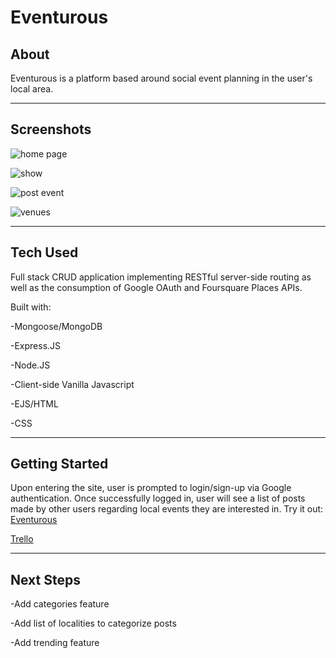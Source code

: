 # Eventurous

## About

Eventurous is a platform based around social event planning in the user's local area. 

---

## Screenshots

![home page](public/images/screenshots/home-page-1.png)

![show](public/images/screenshots/show.png)

![post event](public/images/screenshots/post.png)

![venues](public/images/screenshots/venue.png)

---

## Tech Used

Full stack CRUD application implementing RESTful server-side routing as well as the consumption of Google OAuth and Foursquare Places APIs.

Built with:

-Mongoose/MongoDB

-Express.JS

-Node.JS

-Client-side Vanilla Javascript

-EJS/HTML

-CSS

---

## Getting Started

Upon entering the site, user is prompted to login/sign-up via Google authentication. Once successfully logged in, user will see a list of posts made by other users regarding local events they are interested in. Try it out: [Eventurous](https://eventurous-night-out.herokuapp.com/)

[Trello](https://trello.com/b/rzqfyvkn/eventurous)

---

## Next Steps

-Add categories feature 

-Add list of localities to categorize posts

-Add trending feature